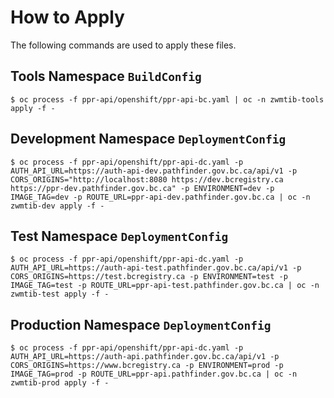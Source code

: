 # How to Apply

The following commands are used to apply these files.

## Tools Namespace `BuildConfig`

```
$ oc process -f ppr-api/openshift/ppr-api-bc.yaml | oc -n zwmtib-tools apply -f -
```

## Development Namespace `DeploymentConfig`

```
$ oc process -f ppr-api/openshift/ppr-api-dc.yaml -p AUTH_API_URL=https://auth-api-dev.pathfinder.gov.bc.ca/api/v1 -p CORS_ORIGINS="http://localhost:8080 https://dev.bcregistry.ca https://ppr-dev.pathfinder.gov.bc.ca" -p ENVIRONMENT=dev -p IMAGE_TAG=dev -p ROUTE_URL=ppr-api-dev.pathfinder.gov.bc.ca | oc -n zwmtib-dev apply -f -
```

## Test Namespace `DeploymentConfig`

```
$ oc process -f ppr-api/openshift/ppr-api-dc.yaml -p AUTH_API_URL=https://auth-api-test.pathfinder.gov.bc.ca/api/v1 -p CORS_ORIGINS=https://test.bcregistry.ca -p ENVIRONMENT=test -p IMAGE_TAG=test -p ROUTE_URL=ppr-api-test.pathfinder.gov.bc.ca | oc -n zwmtib-test apply -f -
```

## Production Namespace `DeploymentConfig`

```
$ oc process -f ppr-api/openshift/ppr-api-dc.yaml -p AUTH_API_URL=https://auth-api.pathfinder.gov.bc.ca/api/v1 -p CORS_ORIGINS=https://www.bcregistry.ca -p ENVIRONMENT=prod -p IMAGE_TAG=prod -p ROUTE_URL=ppr-api.pathfinder.gov.bc.ca | oc -n zwmtib-prod apply -f -
```
